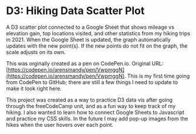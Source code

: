 # D3: Hiking Data Scatter Plot

A D3 scatter plot connected to a Google Sheet that shows mileage vs elevation gain, top locations visited, and other statistics from my hiking trips in 2021. When the Google Sheet is updated, the graph automatically updates with the new point(s). If the new points do not fit on the graph, the scale adjusts on its own.

This was orginally created as a pen on CodePen.io. Original URL: [https://codepen.io/arensmandy/pen/VwpmggN](https://codepen.io/arensmandy/pen/VwpmggN). This is my first time going from CodePen to GitHub; there are still a few things I need to update to make it look right here.

This project was created as a way to practice D3 data vis after going through the freeCodeCamp unit, and as a fun way to keep track of my hiking. I also wanted to learn how to connect Google Sheets to Javascript and practice my CSS skills. In the future I may add pop-up images from the hikes when the user hovers over each point.
